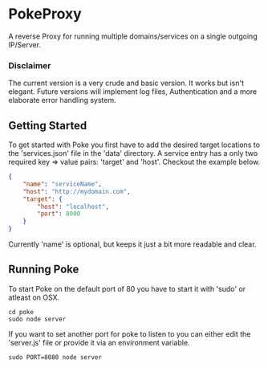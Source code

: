 # PokeProxy
A reverse Proxy for running multiple domains/services on a single outgoing IP/Server. 

### Disclaimer
The current version is a very crude and basic version. It works but isn't elegant. Future versions will implement log files, Authentication and a more elaborate error handling system.

## Getting Started
To get started with Poke you first have to add the desired target locations to the 'services.json' file in the 'data' directory.
A service entry has a only two required key => value pairs: 'target' and 'host'. Checkout the example below.

```JSON
{
    "name": "serviceName",
    "host": "http://mydomain.com",
    "target": {
        "host": "localhost",
        "port": 8000
    }
}
```

Currently 'name' is optional, but keeps it just a bit more readable and clear.

## Running Poke
To start Poke on the default port of 80 you have to start it with 'sudo' or atleast on OSX.

```console
cd poke
sudo node server
```

If you want to set another port for poke to listen to you can either edit the 'server.js' file or provide it via an environment variable.

```console
sudo PORT=8080 node server
```